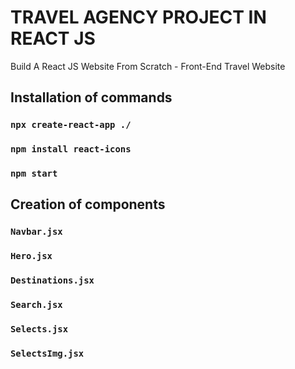 # TRAVEL AGENCY PROJECT IN REACT JS

Build A React JS Website From Scratch - Front-End Travel Website

## Installation of commands
### `npx create-react-app ./`
### `npm install react-icons`
### `npm start`


## Creation of components
### `Navbar.jsx`
### `Hero.jsx`
### `Destinations.jsx`
### `Search.jsx`
### `Selects.jsx`
### `SelectsImg.jsx`







